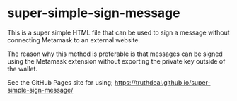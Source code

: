 # super-simple-sign-message
This is a super simple HTML file that can be used to sign a message without connecting Metamask to an external website.

The reason why this method is preferable is that messages can be signed using the Metamask extension without exporting the private key outside of the wallet.

See the GitHub Pages site for using;
https://truthdeal.github.io/super-simple-sign-message/
